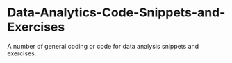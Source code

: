# Data-Analytics-Code-Snippets-and-Exercises
A number of general coding or code for data analysis snippets and exercises.
